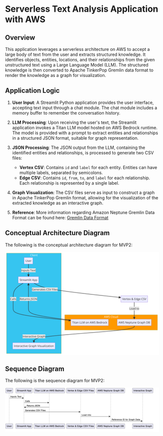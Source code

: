 # Serverless Text Analysis Application with AWS

## Overview

This application leverages a serverless architecture on AWS to accept a large body of text from the user and extracts structured knowledge. It identifies objects, entities, locations, and their relationships from the given unstructured text using a Large Language Model (LLM). The structured knowledge is then converted to Apache TinkerPop Gremlin data format to render the knowledge as a graph for visualization.

## Application Logic

1. **User Input**: A Streamlit Python application provides the user interface, accepting text input through a chat module. The chat module includes a memory buffer to remember the conversation history.
2. **LLM Processing**: Upon receiving the user's text, the Streamlit application invokes a Titan LLM model hosted on AWS Bedrock runtime. The model is provided with a prompt to extract entities and relationships in a structured JSON format, suitable for graph representation.
3. **JSON Processing**: The JSON output from the LLM, containing the identified entities and relationships, is processed to generate two CSV files:

   - **Vertex CSV**: Contains `id` and `label` for each entity. Entities can have multiple labels, separated by semicolons.
   - **Edge CSV**: Contains `id`, `from`, `to`, and `label` for each relationship. Each relationship is represented by a single label.
4. **Graph Visualization**: The CSV files serve as input to construct a graph in Apache TinkerPop Gremlin format, allowing for the visualization of the extracted knowledge as an interactive graph.
5. **Reference**: More information regarding Amazon Neptune Gremlin Data Format can be found here: [Gremlin Data Format](https://docs.aws.amazon.com/neptune/latest/userguide/bulk-load-tutorial-format-gremlin.html)

## Conceptual Architecture Diagram

The following is the conceptual architecture diagram for MVP2:

![1708198811801](image/MVP2_Specifications/1708198811801.png)

## Sequence Diagram

The following is the sequence diagram for MVP2:

![1708198869294](image/MVP2_Specifications/1708198869294.png)

<!-- TODO: Insert the sequence diagram here -->
